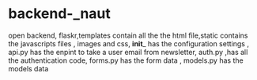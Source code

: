 # backend-_naut
open backend,
flaskr,templates contain all the the html file,static contains the javascripts files , images and css,
__init___ has the configuration settings ,
api.py has the enpint to take a user email from newsletter,
auth.py ,has all the authentication  code,
forms.py has the form data ,
models.py has the models data 
